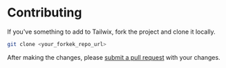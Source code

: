 # Contributing

If you've something to add to Tailwix, fork the project and clone it locally.

```bash
git clone <your_forkek_repo_url>
```

After making the changes, please [submit a pull request](https://github.com/hassanaitnacer/tailwix/pulls) with your changes.
